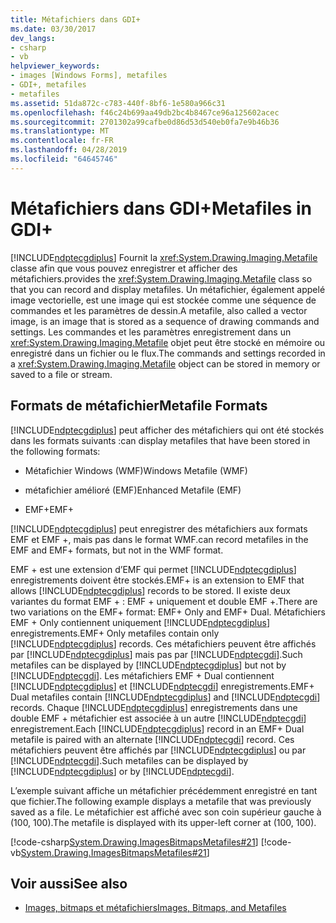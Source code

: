 ```yaml
---
title: Métafichiers dans GDI+
ms.date: 03/30/2017
dev_langs:
- csharp
- vb
helpviewer_keywords:
- images [Windows Forms], metafiles
- GDI+, metafiles
- metafiles
ms.assetid: 51da872c-c783-440f-8bf6-1e580a966c31
ms.openlocfilehash: f46c24b699aa49db2bc4b8467ce96a125602acec
ms.sourcegitcommit: 2701302a99cafbe0d86d53d540eb0fa7e9b46b36
ms.translationtype: MT
ms.contentlocale: fr-FR
ms.lasthandoff: 04/28/2019
ms.locfileid: "64645746"
---
```

# <a name="metafiles-in-gdi"></a><span data-ttu-id="2ce56-102">Métafichiers dans GDI+</span><span class="sxs-lookup"><span data-stu-id="2ce56-102">Metafiles in GDI+</span></span>
[!INCLUDE[ndptecgdiplus](../../../../includes/ndptecgdiplus-md.md)] <span data-ttu-id="2ce56-103">Fournit la <xref:System.Drawing.Imaging.Metafile> classe afin que vous pouvez enregistrer et afficher des métafichiers.</span><span class="sxs-lookup"><span data-stu-id="2ce56-103">provides the <xref:System.Drawing.Imaging.Metafile> class so that you can record and display metafiles.</span></span> <span data-ttu-id="2ce56-104">Un métafichier, également appelé image vectorielle, est une image qui est stockée comme une séquence de commandes et les paramètres de dessin.</span><span class="sxs-lookup"><span data-stu-id="2ce56-104">A metafile, also called a vector image, is an image that is stored as a sequence of drawing commands and settings.</span></span> <span data-ttu-id="2ce56-105">Les commandes et les paramètres enregistrement dans un <xref:System.Drawing.Imaging.Metafile> objet peut être stocké en mémoire ou enregistré dans un fichier ou le flux.</span><span class="sxs-lookup"><span data-stu-id="2ce56-105">The commands and settings recorded in a <xref:System.Drawing.Imaging.Metafile> object can be stored in memory or saved to a file or stream.</span></span>  
  
## <a name="metafile-formats"></a><span data-ttu-id="2ce56-106">Formats de métafichier</span><span class="sxs-lookup"><span data-stu-id="2ce56-106">Metafile Formats</span></span>  
 [!INCLUDE[ndptecgdiplus](../../../../includes/ndptecgdiplus-md.md)] <span data-ttu-id="2ce56-107">peut afficher des métafichiers qui ont été stockés dans les formats suivants :</span><span class="sxs-lookup"><span data-stu-id="2ce56-107">can display metafiles that have been stored in the following formats:</span></span>  
  
- <span data-ttu-id="2ce56-108">Métafichier Windows (WMF)</span><span class="sxs-lookup"><span data-stu-id="2ce56-108">Windows Metafile (WMF)</span></span>  
  
- <span data-ttu-id="2ce56-109">métafichier amélioré (EMF)</span><span class="sxs-lookup"><span data-stu-id="2ce56-109">Enhanced Metafile (EMF)</span></span>  
  
- <span data-ttu-id="2ce56-110">EMF+</span><span class="sxs-lookup"><span data-stu-id="2ce56-110">EMF+</span></span>  
  
 [!INCLUDE[ndptecgdiplus](../../../../includes/ndptecgdiplus-md.md)] <span data-ttu-id="2ce56-111">peut enregistrer des métafichiers aux formats EMF et EMF +, mais pas dans le format WMF.</span><span class="sxs-lookup"><span data-stu-id="2ce56-111">can record metafiles in the EMF and EMF+ formats, but not in the WMF format.</span></span>  
  
 <span data-ttu-id="2ce56-112">EMF + est une extension d’EMF qui permet [!INCLUDE[ndptecgdiplus](../../../../includes/ndptecgdiplus-md.md)] enregistrements doivent être stockés.</span><span class="sxs-lookup"><span data-stu-id="2ce56-112">EMF+ is an extension to EMF that allows [!INCLUDE[ndptecgdiplus](../../../../includes/ndptecgdiplus-md.md)] records to be stored.</span></span> <span data-ttu-id="2ce56-113">Il existe deux variantes du format EMF + : EMF + uniquement et double EMF +.</span><span class="sxs-lookup"><span data-stu-id="2ce56-113">There are two variations on the EMF+ format: EMF+ Only and EMF+ Dual.</span></span> <span data-ttu-id="2ce56-114">Métafichiers EMF + Only contiennent uniquement [!INCLUDE[ndptecgdiplus](../../../../includes/ndptecgdiplus-md.md)] enregistrements.</span><span class="sxs-lookup"><span data-stu-id="2ce56-114">EMF+ Only metafiles contain only [!INCLUDE[ndptecgdiplus](../../../../includes/ndptecgdiplus-md.md)] records.</span></span> <span data-ttu-id="2ce56-115">Ces métafichiers peuvent être affichés par [!INCLUDE[ndptecgdiplus](../../../../includes/ndptecgdiplus-md.md)] mais pas par [!INCLUDE[ndptecgdi](../../../../includes/ndptecgdi-md.md)].</span><span class="sxs-lookup"><span data-stu-id="2ce56-115">Such metafiles can be displayed by [!INCLUDE[ndptecgdiplus](../../../../includes/ndptecgdiplus-md.md)] but not by [!INCLUDE[ndptecgdi](../../../../includes/ndptecgdi-md.md)].</span></span> <span data-ttu-id="2ce56-116">Les métafichiers EMF + Dual contiennent [!INCLUDE[ndptecgdiplus](../../../../includes/ndptecgdiplus-md.md)] et [!INCLUDE[ndptecgdi](../../../../includes/ndptecgdi-md.md)] enregistrements.</span><span class="sxs-lookup"><span data-stu-id="2ce56-116">EMF+ Dual metafiles contain [!INCLUDE[ndptecgdiplus](../../../../includes/ndptecgdiplus-md.md)] and [!INCLUDE[ndptecgdi](../../../../includes/ndptecgdi-md.md)] records.</span></span> <span data-ttu-id="2ce56-117">Chaque [!INCLUDE[ndptecgdiplus](../../../../includes/ndptecgdiplus-md.md)] enregistrements dans une double EMF + métafichier est associée à un autre [!INCLUDE[ndptecgdi](../../../../includes/ndptecgdi-md.md)] enregistrement.</span><span class="sxs-lookup"><span data-stu-id="2ce56-117">Each [!INCLUDE[ndptecgdiplus](../../../../includes/ndptecgdiplus-md.md)] record in an EMF+ Dual metafile is paired with an alternate [!INCLUDE[ndptecgdi](../../../../includes/ndptecgdi-md.md)] record.</span></span> <span data-ttu-id="2ce56-118">Ces métafichiers peuvent être affichés par [!INCLUDE[ndptecgdiplus](../../../../includes/ndptecgdiplus-md.md)] ou par [!INCLUDE[ndptecgdi](../../../../includes/ndptecgdi-md.md)].</span><span class="sxs-lookup"><span data-stu-id="2ce56-118">Such metafiles can be displayed by [!INCLUDE[ndptecgdiplus](../../../../includes/ndptecgdiplus-md.md)] or by [!INCLUDE[ndptecgdi](../../../../includes/ndptecgdi-md.md)].</span></span>  
  
 <span data-ttu-id="2ce56-119">L’exemple suivant affiche un métafichier précédemment enregistré en tant que fichier.</span><span class="sxs-lookup"><span data-stu-id="2ce56-119">The following example displays a metafile that was previously saved as a file.</span></span> <span data-ttu-id="2ce56-120">Le métafichier est affiché avec son coin supérieur gauche à (100, 100).</span><span class="sxs-lookup"><span data-stu-id="2ce56-120">The metafile is displayed with its upper-left corner at (100, 100).</span></span>  
  
 [!code-csharp[System.Drawing.ImagesBitmapsMetafiles#21](~/samples/snippets/csharp/VS_Snippets_Winforms/System.Drawing.ImagesBitmapsMetafiles/CS/Class1.cs#21)]
 [!code-vb[System.Drawing.ImagesBitmapsMetafiles#21](~/samples/snippets/visualbasic/VS_Snippets_Winforms/System.Drawing.ImagesBitmapsMetafiles/VB/Class1.vb#21)]  
  
## <a name="see-also"></a><span data-ttu-id="2ce56-121">Voir aussi</span><span class="sxs-lookup"><span data-stu-id="2ce56-121">See also</span></span>

- [<span data-ttu-id="2ce56-122">Images, bitmaps et métafichiers</span><span class="sxs-lookup"><span data-stu-id="2ce56-122">Images, Bitmaps, and Metafiles</span></span>](images-bitmaps-and-metafiles.md)
